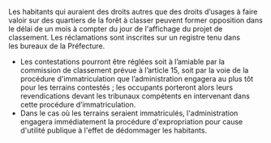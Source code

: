 Les habitants qui auraient des droits autres que des droits d’usages à faire valoir sur des quartiers de la forêt à classer peuvent former opposition dans le délai de un mois à compter du jour de l'affichage du projet de classement.
Les réclamations sont inscrites sur un registre tenu dans les bureaux de la Préfecture.
- Les contestations pourront être réglées soit à l’amiable par la commission de classement prévue à l’article 15, soit par la voie de la procédure d'immatriculation que l’administration engagera au plus tôt pour les terrains contestés ; les occupants porteront alors leurs revendications devant les tribunaux compétents en intervenant dans cette procédure d’immatriculation.
- Dans le cas où les terrains seraient immatriculés, l'administration engagera immédiatement la procédure d'expropriation pour cause d'utilité publique à l'effet de dédommager les habitants.